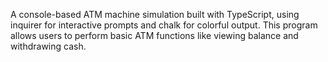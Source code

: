 A console-based ATM machine simulation built with TypeScript, using inquirer for interactive prompts and chalk for colorful output. This program allows users to perform basic ATM functions like viewing balance and withdrawing cash.
